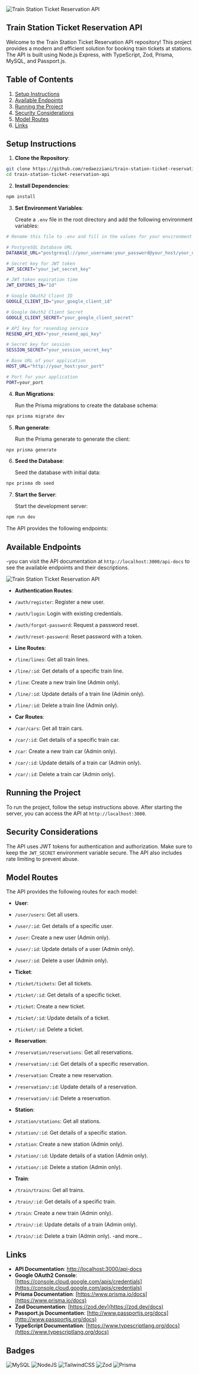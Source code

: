 <img
style="border-radius: 2%"
 src="cover.png" alt="Train Station Ticket Reservation API" align="center" />

## Train Station Ticket Reservation API

Welcome to the Train Station Ticket Reservation API repository! This project provides a modern and efficient solution for booking train tickets at stations. The API is built using Node.js Express, with TypeScript, Zod, Prisma, MySQL, and Passport.js.

## Table of Contents

1. [Setup Instructions](#setup-instructions)
2. [Available Endpoints](#available-endpoints)
3. [Running the Project](#running-the-project)
4. [Security Considerations](#security-considerations)
5. [Model Routes](#model-routes)
6. [Links](#links)

## Setup Instructions

1. **Clone the Repository**: 
    
 ```bash
git clone https://github.com/redaezziani/train-station-ticket-reservation-api.git
cd train-station-ticket-reservation-api
```

2. **Install Dependencies**:

```bash
npm install
```

3. **Set Environment Variables**:

    Create a `.env` file in the root directory and add the following environment variables:

```bash
# Rename this file to .env and fill in the values for your environment

# PostgreSQL Database URL
DATABASE_URL="postgresql://your_username:your_password@your_host/your_database?sslmode=require"

# Secret key for JWT token
JWT_SECRET="your_jwt_secret_key"

# JWT token expiration time
JWT_EXPIRES_IN="1d"

# Google OAuth2 Client ID
GOOGLE_CLIENT_ID="your_google_client_id"

# Google OAuth2 Client Secret
GOOGLE_CLIENT_SECRET="your_google_client_secret"

# API key for resending service
RESEND_API_KEY="your_resend_api_key"

# Secret key for session
SESSION_SECRET="your_session_secret_key"

# Base URL of your application
HOST_URL="http://your_host:your_port"

# Port for your application
PORT=your_port

```

4. **Run Migrations**:

    Run the Prisma migrations to create the database schema:

```bash
npx prisma migrate dev
```
5. **Run generate**:

    Run the Prisma generate to generate the client:

```bash
npx prisma generate
```

6. **Seed the Database**:

    Seed the database with initial data:

```bash
npx prisma db seed
```

7. **Start the Server**:

    Start the development server:

```bash
npm run dev
```
The API provides the following endpoints:
## Available Endpoints

-you can visit the API documentation at `http://localhost:3000/api-docs` to see the available endpoints and their descriptions.

<img
style="border-radius: 2%"
 src="api-docs.png" alt="Train Station Ticket Reservation API" align="center" />


- **Authentication Routes**:
- `/auth/register`: Register a new user.
- `/auth/login`: Login with existing credentials.
- `/auth/forgot-password`: Request a password reset.
- `/auth/reset-password`: Reset password with a token.

- **Line Routes**:
- `/line/lines`: Get all train lines.
- `/line/:id`: Get details of a specific train line.
- `/line`: Create a new train line (Admin only).
- `/line/:id`: Update details of a train line (Admin only).
- `/line/:id`: Delete a train line (Admin only).

- **Car Routes**:
- `/car/cars`: Get all train cars.
- `/car/:id`: Get details of a specific train car.
- `/car`: Create a new train car (Admin only).
- `/car/:id`: Update details of a train car (Admin only).
- `/car/:id`: Delete a train car (Admin only).



## Running the Project

To run the project, follow the setup instructions above. After starting the server, you can access the API at `http://localhost:3000`.

## Security Considerations

The API uses JWT tokens for authentication and authorization. Make sure to keep the `JWT_SECRET` environment variable secure. The API also includes rate limiting to prevent abuse.

## Model Routes

The API provides the following routes for each model:

- **User**:
- `/user/users`: Get all users.
- `/user/:id`: Get details of a specific user.
- `/user`: Create a new user (Admin only).
- `/user/:id`: Update details of a user (Admin only).
- `/user/:id`: Delete a user (Admin only).

- **Ticket**:
- `/ticket/tickets`: Get all tickets.
- `/ticket/:id`: Get details of a specific ticket.
- `/ticket`: Create a new ticket.
- `/ticket/:id`: Update details of a ticket.
- `/ticket/:id`: Delete a ticket.

- **Reservation**:
- `/reservation/reservations`: Get all reservations.
- `/reservation/:id`: Get details of a specific reservation.
- `/reservation`: Create a new reservation.
- `/reservation/:id`: Update details of a reservation.
- `/reservation/:id`: Delete a reservation.

- **Station**:
- `/station/stations`: Get all stations.
- `/station/:id`: Get details of a specific station.
- `/station`: Create a new station (Admin only).
- `/station/:id`: Update details of a station (Admin only).
- `/station/:id`: Delete a station (Admin only).

- **Train**:
- `/train/trains`: Get all trains.
- `/train/:id`: Get details of a specific train.
- `/train`: Create a new train (Admin only).
- `/train/:id`: Update details of a train (Admin only).
- `/train/:id`: Delete a train (Admin only).
-and more...

## Links

- **API Documentation**: [http://localhost:3000/api-docs](http://localhost:3000/api-docs)
- **Google OAuth2 Console**: [https://console.cloud.google.com/apis/credentials](https://console.cloud.google.com/apis/credentials)
- **Prisma Documentation**: [https://www.prisma.io/docs](https://www.prisma.io/docs)
- **Zod Documentation**: [https://zod.dev](https://zod.dev/docs)
- **Passport.js Documentation**: [http://www.passportjs.org/docs](http://www.passportjs.org/docs)
- **TypeScript Documentation**: [https://www.typescriptlang.org/docs](https://www.typescriptlang.org/docs)

## Badges

![MySQL](https://img.shields.io/badge/mysql-4479A1.svg?style=for-the-badge&logo=mysql&logoColor=white)
![NodeJS](https://img.shields.io/badge/node.js-6DA55F?style=for-the-badge&logo=node.js&logoColor=white)
![TailwindCSS](https://img.shields.io/badge/tailwindcss-%2338B2AC.svg?style=for-the-badge&logo=tailwind-css&logoColor=white)
![Zod](https://img.shields.io/badge/zod-%233068b7.svg?style=for-the-badge&logo=zod&logoColor=white)
![Prisma](https://img.shields.io/badge/prisma-2D3748?style=for-the-badge&logo=prisma&logoColor=white)
